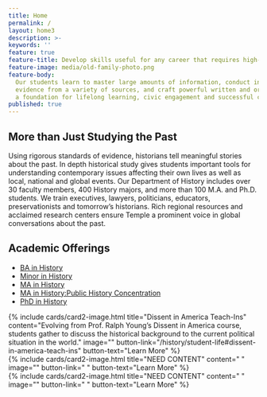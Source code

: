 ```yaml
---
title: Home
permalink: /
layout: home3
description: >-
keywords: ''
feature: true
feature-title: Develop skills useful for any career that requires high-level critical thinking, wide-ranging analytical skills and great writing. 
feature-image: media/old-family-photo.png
feature-body: 
  Our students learn to master large amounts of information, conduct in-depth research, contextualize
  evidence from a variety of sources, and craft powerful written and oral arguments. These strengths are
  a foundation for lifelong learning, civic engagement and successful careers.
published: true
---
```

## More than Just Studying the Past
Using rigorous standards of evidence, historians tell meaningful stories about the past. In depth historical study gives students important tools for understanding contemporary issues affecting their own lives as well as local, national and global events. Our Department of History includes over 30 faculty members, 400 History majors, and more than 100 M.A. and Ph.D. students. We train executives, lawyers, politicians, educators, preservationists and tomorrow’s historians. Rich regional resources and acclaimed research centers ensure Temple a prominent voice in global conversations about the past.

## Academic Offerings
- [BA in History](http://bulletin.temple.edu/undergraduate/liberal-arts/history/ba-history/)
- [Minor in History](http://bulletin.temple.edu/undergraduate/liberal-arts/history/minor-history/)
- [MA in History](http://bulletin.temple.edu/graduate/scd/cla/history-ma/)
- [MA in History:Public History Concentration](https://sites.temple.edu/centerforpublichistory/graduate-program/)
- [PhD in History](http://bulletin.temple.edu/graduate/scd/cla/history-phd/)

<div class="row row-wide">
  <div class="col m12 l4">{% include cards/card2-image.html 
    title="Dissent in America Teach-Ins" 
    content="Evolving from Prof. Ralph Young’s Dissent in America course, students gather to discuss the historical background to the current political situation in the world." 
    image="" 
    button-link="/history/student-life#dissent-in-america-teach-ins" 
    button-text="Learn More" %}
  </div>
  <div class="row row-wide">
    <div class="col m12 l4">{% include cards/card2-image.html 
      title="NEED CONTENT" 
      content=" " 
      image="" 
      button-link=" " 
      button-text="Learn More" %}
    </div>
    <div class="row row-wide">
      <div class="col m12 l4">{% include cards/card2-image.html 
        title="NEED CONTENT" 
        content=" " 
        image="" 
        button-link=" " 
        button-text="Learn More" %}
      </div>
</div>
